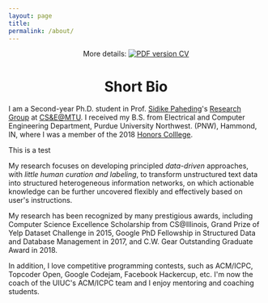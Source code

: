 ```yaml
---
layout: page
title: 
permalink: /about/
---
```


<p align="center">
    More details: 
    <a href="https://www.dropbox.com/s/mgwiep5aiesis9q/CV_Jingbo_Shang_20181125.pdf?dl=1">
        <img alt="PDF version CV" src="https://img.shields.io/badge/Curriculum Vitae-PDF-blue.svg">
    </a>
</p>


# <center>Short Bio</center>

I am a Second-year Ph.D. student in Prof. [Sidike Paheding](https://www.mtu.edu/applied-computing/about/faculty/ac-faculty/paheding/)'s [Research Group](https://mtu.edu) at [CS&E@MTU](https://www.mtu.edu/cse/). I received my B.S. from Electrical and Computer Engineering Department, Purdue University Northwest. (PNW), Hammond, IN, where I was a member of the 2018 [Honors Colllege](https://www.pnw.edu/honors-college/). 

This is a test 

My research focuses on developing principled *data-driven* approaches, with *little human curation and labeling*, to transform unstructured text data into structured heterogeneous information networks, on which actionable knowledge can be further uncovered flexibly and effectively based on user's instructions.

My research has been recognized by many prestigious awards, including Computer Science Excellence Scholarship from CS@Illinois, Grand Prize of Yelp Dataset Challenge in 2015, Google PhD Fellowship in Structured Data and Database Management in 2017, and C.W. Gear Outstanding Graduate Award in 2018.

In addition, I love competitive programming contests, such as ACM/ICPC, Topcoder Open, Google Codejam, Facebook Hackercup, etc. I'm now the coach of the UIUC's ACM/ICPC team and I enjoy mentoring and coaching students.